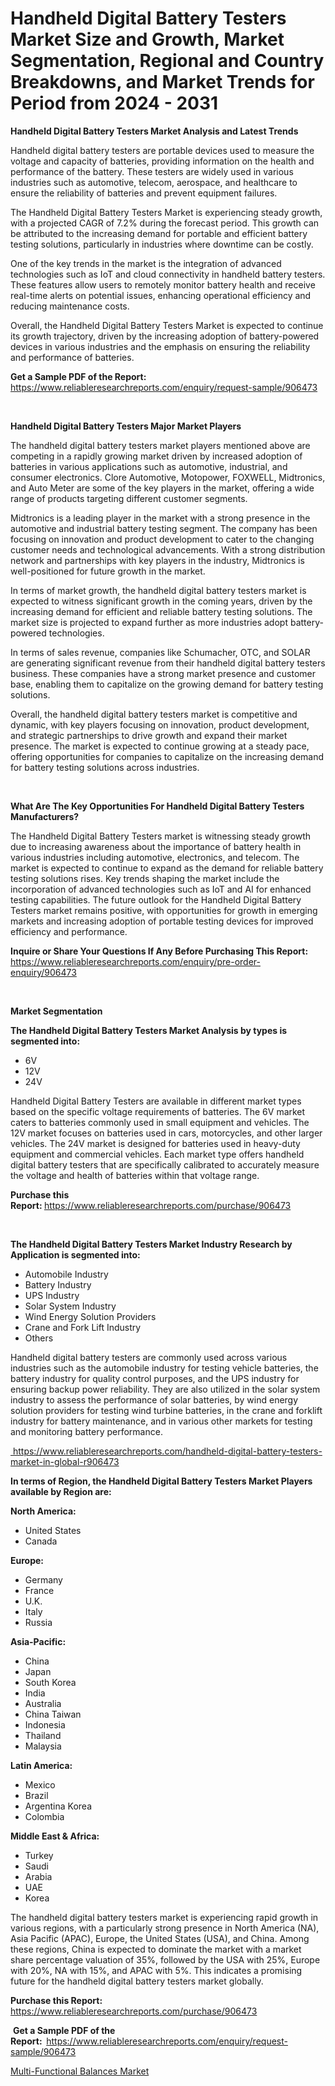 <p><h1>Handheld Digital Battery Testers Market Size and Growth, Market Segmentation, Regional and Country Breakdowns, and Market Trends for Period from 2024 -  2031</h1></p><p><strong>Handheld Digital Battery Testers Market Analysis and Latest Trends</strong></p>
<p><p>Handheld digital battery testers are portable devices used to measure the voltage and capacity of batteries, providing information on the health and performance of the battery. These testers are widely used in various industries such as automotive, telecom, aerospace, and healthcare to ensure the reliability of batteries and prevent equipment failures.</p><p>The Handheld Digital Battery Testers Market is experiencing steady growth, with a projected CAGR of 7.2% during the forecast period. This growth can be attributed to the increasing demand for portable and efficient battery testing solutions, particularly in industries where downtime can be costly. </p><p>One of the key trends in the market is the integration of advanced technologies such as IoT and cloud connectivity in handheld battery testers. These features allow users to remotely monitor battery health and receive real-time alerts on potential issues, enhancing operational efficiency and reducing maintenance costs.</p><p>Overall, the Handheld Digital Battery Testers Market is expected to continue its growth trajectory, driven by the increasing adoption of battery-powered devices in various industries and the emphasis on ensuring the reliability and performance of batteries.</p></p>
<p><strong>Get a Sample PDF of the Report:&nbsp;</strong> <a href="https://www.reliableresearchreports.com/enquiry/request-sample/906473">https://www.reliableresearchreports.com/enquiry/request-sample/906473</a></p>
<p>&nbsp;</p>
<p><strong>Handheld Digital Battery Testers Major Market Players</strong></p>
<p><p>The handheld digital battery testers market players mentioned above are competing in a rapidly growing market driven by increased adoption of batteries in various applications such as automotive, industrial, and consumer electronics. Clore Automotive, Motopower, FOXWELL, Midtronics, and Auto Meter are some of the key players in the market, offering a wide range of products targeting different customer segments.</p><p>Midtronics is a leading player in the market with a strong presence in the automotive and industrial battery testing segment. The company has been focusing on innovation and product development to cater to the changing customer needs and technological advancements. With a strong distribution network and partnerships with key players in the industry, Midtronics is well-positioned for future growth in the market.</p><p>In terms of market growth, the handheld digital battery testers market is expected to witness significant growth in the coming years, driven by the increasing demand for efficient and reliable battery testing solutions. The market size is projected to expand further as more industries adopt battery-powered technologies.</p><p>In terms of sales revenue, companies like Schumacher, OTC, and SOLAR are generating significant revenue from their handheld digital battery testers business. These companies have a strong market presence and customer base, enabling them to capitalize on the growing demand for battery testing solutions.</p><p>Overall, the handheld digital battery testers market is competitive and dynamic, with key players focusing on innovation, product development, and strategic partnerships to drive growth and expand their market presence. The market is expected to continue growing at a steady pace, offering opportunities for companies to capitalize on the increasing demand for battery testing solutions across industries.</p></p>
<p>&nbsp;</p>
<p><strong>What Are The Key Opportunities For Handheld Digital Battery Testers Manufacturers?</strong></p>
<p><p>The Handheld Digital Battery Testers market is witnessing steady growth due to increasing awareness about the importance of battery health in various industries including automotive, electronics, and telecom. The market is expected to continue to expand as the demand for reliable battery testing solutions rises. Key trends shaping the market include the incorporation of advanced technologies such as IoT and AI for enhanced testing capabilities. The future outlook for the Handheld Digital Battery Testers market remains positive, with opportunities for growth in emerging markets and increasing adoption of portable testing devices for improved efficiency and performance.</p></p>
<p><strong>Inquire or Share Your Questions If Any Before Purchasing This Report:</strong> <a href="https://www.reliableresearchreports.com/enquiry/pre-order-enquiry/906473">https://www.reliableresearchreports.com/enquiry/pre-order-enquiry/906473</a></p>
<p>&nbsp;</p>
<p><strong>Market Segmentation</strong></p>
<p><strong>The Handheld Digital Battery Testers Market Analysis by types is segmented into:</strong></p>
<p><ul><li>6V</li><li>12V</li><li>24V</li></ul></p>
<p><p>Handheld Digital Battery Testers are available in different market types based on the specific voltage requirements of batteries. The 6V market caters to batteries commonly used in small equipment and vehicles. The 12V market focuses on batteries used in cars, motorcycles, and other larger vehicles. The 24V market is designed for batteries used in heavy-duty equipment and commercial vehicles. Each market type offers handheld digital battery testers that are specifically calibrated to accurately measure the voltage and health of batteries within that voltage range.</p></p>
<p><strong>Purchase this Report:&nbsp;</strong><a href="https://www.reliableresearchreports.com/purchase/906473">https://www.reliableresearchreports.com/purchase/906473</a></p>
<p>&nbsp;</p>
<p><strong>The Handheld Digital Battery Testers Market Industry Research by Application is segmented into:</strong></p>
<p><ul><li>Automobile Industry</li><li>Battery Industry</li><li>UPS Industry</li><li>Solar System Industry</li><li>Wind Energy Solution Providers</li><li>Crane and Fork Lift Industry</li><li>Others</li></ul></p>
<p><p>Handheld digital battery testers are commonly used across various industries such as the automobile industry for testing vehicle batteries, the battery industry for quality control purposes, and the UPS industry for ensuring backup power reliability. They are also utilized in the solar system industry to assess the performance of solar batteries, by wind energy solution providers for testing wind turbine batteries, in the crane and forklift industry for battery maintenance, and in various other markets for testing and monitoring battery performance.</p></p>
<p><a href="https://www.reliableresearchreports.com/handheld-digital-battery-testers-market-in-global-r906473">&nbsp;https://www.reliableresearchreports.com/handheld-digital-battery-testers-market-in-global-r906473</a></p>
<p><strong>In terms of Region, the Handheld Digital Battery Testers Market Players available by Region are:</strong></p>
<p>
    <p> <strong> North America: </strong>
        <ul>
            <li>United States</li>
            <li>Canada</li>
        </ul>
        </p> 
    <p> <strong> Europe: </strong>
        <ul>
            <li>Germany</li>
            <li>France</li>
            <li>U.K.</li>
            <li>Italy</li>
            <li>Russia</li>
        </ul>
        </p> 
    <p> <strong> Asia-Pacific: </strong>
        <ul>
            <li>China</li>
            <li>Japan</li>
            <li>South Korea</li>
            <li>India</li>
            <li>Australia</li>
            <li>China Taiwan</li>
            <li>Indonesia</li>
            <li>Thailand</li>
            <li>Malaysia</li>
        </ul>
        </p> 
    <p> <strong> Latin America: </strong>
        <ul>
            <li>Mexico</li>
            <li>Brazil</li>
            <li>Argentina Korea</li>
            <li>Colombia</li>
        </ul>
        </p> 
    <p> <strong> Middle East & Africa: </strong>
        <ul>
            <li>Turkey</li>
            <li>Saudi</li>
            <li>Arabia</li>
            <li>UAE</li>
            <li>Korea</li>
        </ul>
    </p>
    </p>
<p><p>The handheld digital battery testers market is experiencing rapid growth in various regions, with a particularly strong presence in North America (NA), Asia Pacific (APAC), Europe, the United States (USA), and China. Among these regions, China is expected to dominate the market with a market share percentage valuation of 35%, followed by the USA with 25%, Europe with 20%, NA with 15%, and APAC with 5%. This indicates a promising future for the handheld digital battery testers market globally.</p></p>
<p><strong>Purchase this Report: </strong><a href="https://www.reliableresearchreports.com/purchase/906473">https://www.reliableresearchreports.com/purchase/906473</a></p>
<p>&nbsp;<strong>Get a Sample PDF of the Report:&nbsp;&nbsp;</strong><a href="https://www.reliableresearchreports.com/enquiry/request-sample/906473">https://www.reliableresearchreports.com/enquiry/request-sample/906473</a></p>
<p><strong></strong></p>
<p><p><a href="https://github.com/JameTravis/Market-Research-Report-List-5/blob/main/multi-functional-balances-market.md">Multi-Functional Balances Market</a></p></p>